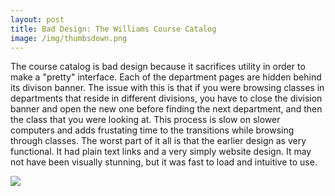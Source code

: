 ```yaml
---
layout: post
title: Bad Design: The Williams Course Catalog
image: /img/thumbsdown.png
---
```


The course catalog is bad design because it sacrifices utility in order to make a "pretty" interface. Each of the department pages are hidden behind its divison banner. The issue with this is that if you were browsing classes in departments that reside in different divisions, you have to close the division banner and open the new one before finding the next department, and then the class that you were looking at. This process is slow on slower computers and adds frustating time to the transitions while browsing through classes. The worst part of it all is that the earlier design as very functional. It had plain text links and a very simply website design. It may not have been visually stunning, but it was fast to load and intuitive to use.

![](cc.png)
